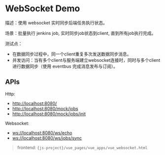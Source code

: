 # WebSocket Demo

描述：使用 websocket 实时同步后端任务执行状态。

场景：批量执行 jenkins job, 实时同步job状态到client, 直到所有job执行完成。

测试点：

- 在数据同步过程中，同一个client重复多次发送数据同步消息。
- 并发访问：当有多个client与服务端建立websocket连接时，同时与多个client进行数据同步（使用 eventbus 完成消息发布与订阅）。

## APIs

Http:

- <http://localhost:8080/>
- <http://localhost:8080/mock/jobs>
- <http://localhost:8080/mock/jobs/init>

Websocket:

- <ws://localhost:8080/ws/echo>
- <ws://localhost:8080/ws/jobs/sync>

> frontend: `{js-project}/vue_pages/vue_apps/vue_websocket.html`


